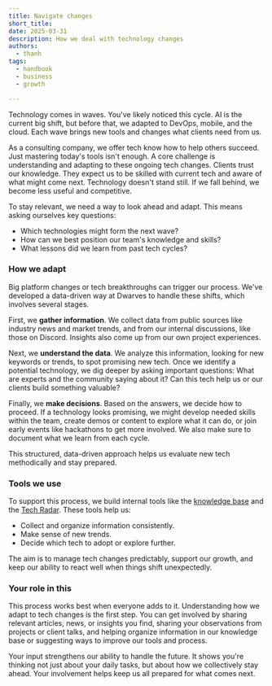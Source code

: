 ```yaml
---
title: Navigate changes
short_title:
date: 2025-03-31
description: How we deal with technology changes
authors:
  - thanh
tags:
  - handbook
  - business
  - growth

---
```


Technology comes in waves. You've likely noticed this cycle. AI is the current big shift, but before that, we adapted to DevOps, mobile, and the cloud. Each wave brings new tools and changes what clients need from us.

As a consulting company, we offer tech know how to help others succeed. Just mastering today's tools isn't enough. A core challenge is understanding and adapting to these ongoing tech changes. Clients trust our knowledge. They expect us to be skilled with current tech and aware of what might come next. Technology doesn't stand still. If we fall behind, we become less useful and competitive.

To stay relevant, we need a way to look ahead and adapt. This means asking ourselves key questions:

- Which technologies might form the next wave?
- How can we best position our team's knowledge and skills?
- What lessons did we learn from past tech cycles?

### How we adapt

Big platform changes or tech breakthroughs can trigger our process. We've developed a data-driven way at Dwarves to handle these shifts, which involves several stages.

First, we **gather information**. We collect data from public sources like industry news and market trends, and from our internal discussions, like those on Discord. Insights also come up from our own project experiences.

Next, we **understand the data**. We analyze this information, looking for new keywords or trends, to spot promising new tech. Once we identify a potential technology, we dig deeper by asking important questions: What are experts and the community saying about it? Can this tech help us or our clients build something valuable?

Finally, we **make decisions**. Based on the answers, we decide how to proceed. If a technology looks promising, we might develop needed skills within the team, create demos or content to explore what it can do, or join early events like hackathons to get more involved. We also make sure to document what we learn from each cycle.

This structured, data-driven approach helps us evaluate new tech methodically and stay prepared.

### Tools we use

To support this process, we build internal tools like the [knowledge base](knowledge-base.md) and the [Tech Radar](community/radar.md). These tools help us:

- Collect and organize information consistently.
- Make sense of new trends.
- Decide which tech to adopt or explore further.

The aim is to manage tech changes predictably, support our growth, and keep our ability to react well when things shift unexpectedly.

### Your role in this

This process works best when everyone adds to it. Understanding how we adapt to tech changes is the first step. You can get involved by sharing relevant articles, news, or insights you find, sharing your observations from projects or client talks, and helping organize information in our knowledge base or suggesting ways to improve our tools and process.

Your input strengthens our ability to handle the future. It shows you're thinking not just about your daily tasks, but about how we collectively stay ahead. Your involvement helps keep us all prepared for what comes next.
